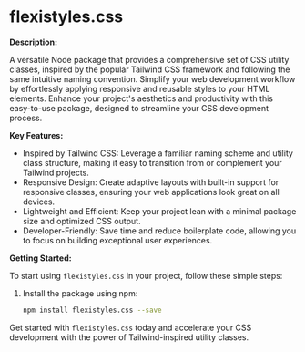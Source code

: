 # flexistyles.css

**Description:**

A versatile Node package that provides a comprehensive set of CSS utility classes, inspired by the popular Tailwind CSS framework and following the same intuitive naming convention. Simplify your web development workflow by effortlessly applying responsive and reusable styles to your HTML elements. Enhance your project's aesthetics and productivity with this easy-to-use package, designed to streamline your CSS development process.

**Key Features:**

- Inspired by Tailwind CSS: Leverage a familiar naming scheme and utility class structure, making it easy to transition from or complement your Tailwind projects.
- Responsive Design: Create adaptive layouts with built-in support for responsive classes, ensuring your web applications look great on all devices.
- Lightweight and Efficient: Keep your project lean with a minimal package size and optimized CSS output.
- Developer-Friendly: Save time and reduce boilerplate code, allowing you to focus on building exceptional user experiences.

**Getting Started:**

To start using `flexistyles.css` in your project, follow these simple steps:

1. Install the package using npm:

   ```bash
   npm install flexistyles.css --save
   ```

Get started with `flexistyles.css` today and accelerate your CSS development with the power of Tailwind-inspired utility classes.
